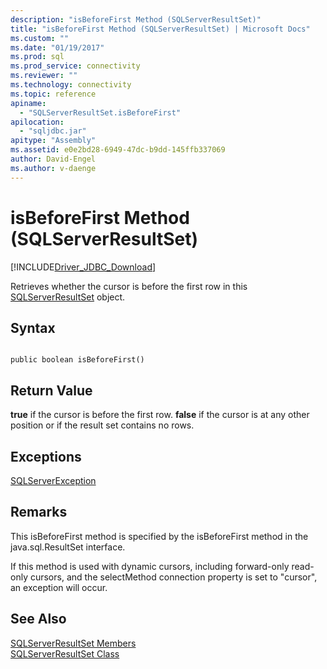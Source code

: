 ```yaml
---
description: "isBeforeFirst Method (SQLServerResultSet)"
title: "isBeforeFirst Method (SQLServerResultSet) | Microsoft Docs"
ms.custom: ""
ms.date: "01/19/2017"
ms.prod: sql
ms.prod_service: connectivity
ms.reviewer: ""
ms.technology: connectivity
ms.topic: reference
apiname: 
  - "SQLServerResultSet.isBeforeFirst"
apilocation: 
  - "sqljdbc.jar"
apitype: "Assembly"
ms.assetid: e0e2bd28-6949-47dc-b9dd-145ffb337069
author: David-Engel
ms.author: v-daenge
---
```

# isBeforeFirst Method (SQLServerResultSet)
[!INCLUDE[Driver_JDBC_Download](../../../includes/driver_jdbc_download.md)]

  Retrieves whether the cursor is before the first row in this [SQLServerResultSet](../../../connect/jdbc/reference/sqlserverresultset-class.md) object.  
  
## Syntax  
  
```  
  
public boolean isBeforeFirst()  
```  
  
## Return Value  
 **true** if the cursor is before the first row. **false** if the cursor is at any other position or if the result set contains no rows.  
  
## Exceptions  
 [SQLServerException](../../../connect/jdbc/reference/sqlserverexception-class.md)  
  
## Remarks  
 This isBeforeFirst method is specified by the isBeforeFirst method in the java.sql.ResultSet interface.  
  
 If this method is used with dynamic cursors, including forward-only read-only cursors, and the selectMethod connection property is set to "cursor", an exception will occur.  
  
## See Also  
 [SQLServerResultSet Members](../../../connect/jdbc/reference/sqlserverresultset-members.md)   
 [SQLServerResultSet Class](../../../connect/jdbc/reference/sqlserverresultset-class.md)  
  
  

